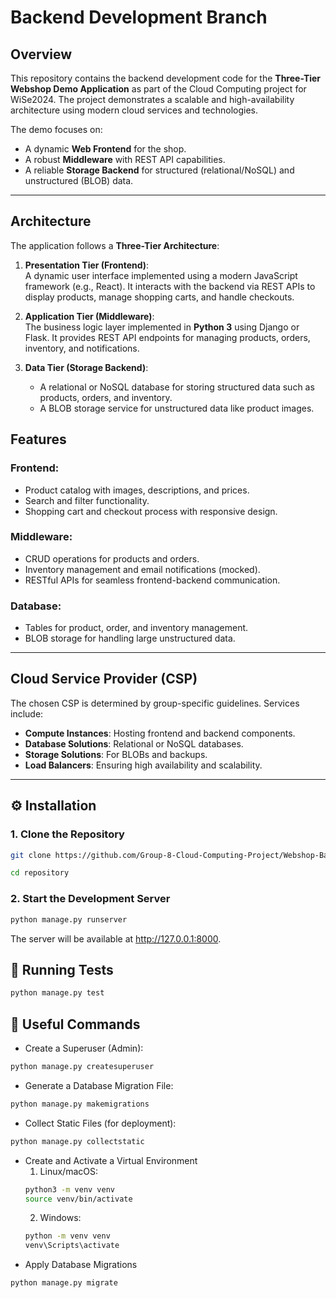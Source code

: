 # Backend Development Branch

## Overview
This repository contains the backend development code for the **Three-Tier Webshop Demo Application** as part of the Cloud Computing project for WiSe2024. The project demonstrates a scalable and high-availability architecture using modern cloud services and technologies.

The demo focuses on:
- A dynamic **Web Frontend** for the shop.
- A robust **Middleware** with REST API capabilities.
- A reliable **Storage Backend** for structured (relational/NoSQL) and unstructured (BLOB) data.

---

## Architecture
The application follows a **Three-Tier Architecture**:
1. **Presentation Tier (Frontend)**:  
   A dynamic user interface implemented using a modern JavaScript framework (e.g., React). It interacts with the backend via REST APIs to display products, manage shopping carts, and handle checkouts.

2. **Application Tier (Middleware)**:  
   The business logic layer implemented in **Python 3** using Django or Flask. It provides REST API endpoints for managing products, orders, inventory, and notifications.

3. **Data Tier (Storage Backend)**:  
   - A relational or NoSQL database for storing structured data such as products, orders, and inventory.
   - A BLOB storage service for unstructured data like product images.


## Features
### Frontend:
- Product catalog with images, descriptions, and prices.
- Search and filter functionality.
- Shopping cart and checkout process with responsive design.

### Middleware:
- CRUD operations for products and orders.
- Inventory management and email notifications (mocked).
- RESTful APIs for seamless frontend-backend communication.

### Database:
- Tables for product, order, and inventory management.
- BLOB storage for handling large unstructured data.

---

## Cloud Service Provider (CSP)
The chosen CSP is determined by group-specific guidelines. Services include:
- **Compute Instances**: Hosting frontend and backend components.
- **Database Solutions**: Relational or NoSQL databases.
- **Storage Solutions**: For BLOBs and backups.
- **Load Balancers**: Ensuring high availability and scalability.

---

## ⚙️ Installation

### 1. Clone the Repository
```bash
git clone https://github.com/Group-8-Cloud-Computing-Project/Webshop-Backend.git

cd repository
```
### 2. Start the Development Server
```bash
python manage.py runserver
```
The server will be available at http://127.0.0.1:8000.

## 🧪 Running Tests
```bash
python manage.py test
```

## 📝 Useful Commands
- Create a Superuser (Admin):
```bash
python manage.py createsuperuser
```
- Generate a Database Migration File:
```bash
python manage.py makemigrations
```
- Collect Static Files (for deployment):
```bash
python manage.py collectstatic
```
- Create and Activate a Virtual Environment
    1. Linux/macOS:
    ```bash
    python3 -m venv venv 
    source venv/bin/activate
    ```
    2. Windows:
    ```bash
    python -m venv venv
    venv\Scripts\activate
    ```
- Apply Database Migrations
```bash
python manage.py migrate
```
